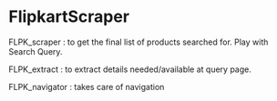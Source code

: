 # FlipkartScraper
FLPK_scraper  : to get the final list of products searched for. Play with Search Query.

FLPK_extract : to extract details needed/available at query page.

FLPK_navigator : takes care of navigation
